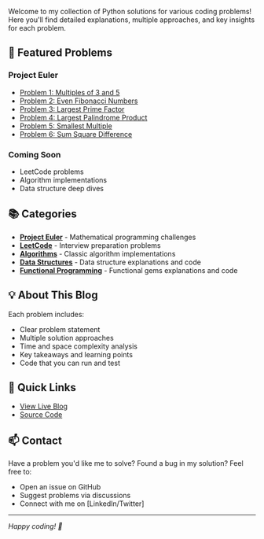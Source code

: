 Welcome to my collection of Python solutions for various coding problems! Here you'll find detailed explanations, multiple approaches, and key insights for each problem.

## 🚀 Featured Problems

### Project Euler
- [Problem 1: Multiples of 3 and 5](problems/project-euler/problem-001.md)
- [Problem 2: Even Fibonacci Numbers](problems/project-euler/problem-002.md)
- [Problem 3: Largest Prime Factor](problems/project-euler/problem-003.md)
- [Problem 4: Largest Palindrome Product](problems/project-euler/problem-004.md)
- [Problem 5: Smallest Multiple](problems/project-euler/problem-005.md)
- [Problem 6: Sum Square Difference](problems/project-euler/problem-006.md)

### Coming Soon
- LeetCode problems
- Algorithm implementations
- Data structure deep dives

## 📚 Categories

- **[Project Euler](problems/project-euler/)** - Mathematical programming challenges
- **[LeetCode](problems/leetcode/)** - Interview preparation problems  
- **[Algorithms](problems/algorithms/)** - Classic algorithm implementations
- **[Data Structures](problems/data-structures/)** - Data structure explanations and code
- **[Functional Programming](problems/functional/)** - Functional gems  explanations and code

## 💡 About This Blog

Each problem includes:
- Clear problem statement
- Multiple solution approaches
- Time and space complexity analysis
- Key takeaways and learning points
- Code that you can run and test

## 🔗 Quick Links

- [View Live Blog](https://dbirmajer.github.io/python-problem-solving-blog)
- [Source Code](https://github.com/dbirmajer/python-problem-solving-blog)

## 📫 Contact

Have a problem you'd like me to solve? Found a bug in my solution? Feel free to:
- Open an issue on GitHub
- Suggest problems via discussions
- Connect with me on [LinkedIn/Twitter]

---
*Happy coding! 🐍*
